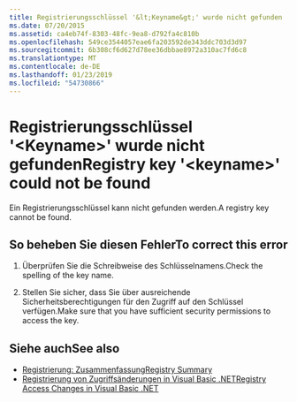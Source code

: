```yaml
---
title: Registrierungsschlüssel '&lt;Keyname&gt;' wurde nicht gefunden
ms.date: 07/20/2015
ms.assetid: ca4eb74f-8303-48fc-9ea8-d792fa4c810b
ms.openlocfilehash: 549ce3544057eae6fa203592de343ddc703d3d97
ms.sourcegitcommit: 6b308cf6d627d78ee36dbbae8972a310ac7fd6c8
ms.translationtype: MT
ms.contentlocale: de-DE
ms.lasthandoff: 01/23/2019
ms.locfileid: "54730866"
---
```

# <a name="registry-key-ltkeynamegt-could-not-be-found"></a><span data-ttu-id="74653-102">Registrierungsschlüssel '&lt;Keyname&gt;' wurde nicht gefunden</span><span class="sxs-lookup"><span data-stu-id="74653-102">Registry key '&lt;keyname&gt;' could not be found</span></span>
<span data-ttu-id="74653-103">Ein Registrierungsschlüssel kann nicht gefunden werden.</span><span class="sxs-lookup"><span data-stu-id="74653-103">A registry key cannot be found.</span></span>  
  
## <a name="to-correct-this-error"></a><span data-ttu-id="74653-104">So beheben Sie diesen Fehler</span><span class="sxs-lookup"><span data-stu-id="74653-104">To correct this error</span></span>  
  
1.  <span data-ttu-id="74653-105">Überprüfen Sie die Schreibweise des Schlüsselnamens.</span><span class="sxs-lookup"><span data-stu-id="74653-105">Check the spelling of the key name.</span></span>  
  
2.  <span data-ttu-id="74653-106">Stellen Sie sicher, dass Sie über ausreichende Sicherheitsberechtigungen für den Zugriff auf den Schlüssel verfügen.</span><span class="sxs-lookup"><span data-stu-id="74653-106">Make sure that you have sufficient security permissions to access the key.</span></span>  
  
## <a name="see-also"></a><span data-ttu-id="74653-107">Siehe auch</span><span class="sxs-lookup"><span data-stu-id="74653-107">See also</span></span>
- [<span data-ttu-id="74653-108">Registrierung: Zusammenfassung</span><span class="sxs-lookup"><span data-stu-id="74653-108">Registry Summary</span></span>](../../visual-basic/language-reference/keywords/registry-summary.md)
- [<span data-ttu-id="74653-109">Registrierung von Zugriffsänderungen in Visual Basic .NET</span><span class="sxs-lookup"><span data-stu-id="74653-109">Registry Access Changes in Visual Basic .NET</span></span>](https://msdn.microsoft.com/library/b58f7687-f4db-448a-a865-07f62fd16fb2)
